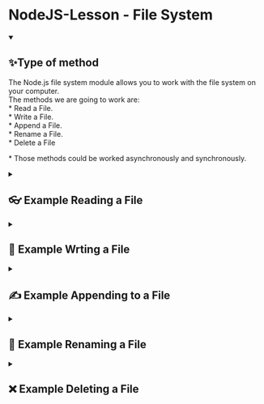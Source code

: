 # NodeJS-Lesson - File System

<details open="">
  <summary><h2>✨Type of method</h2></summary>
    <p dir="auto">
        The Node.js file system module allows you to work with the file system on your computer.
        <br>
        The methods we are going to work are:
        <br>
              * Read a File.
        <br>
              * Write a File.
        <br>
              * Append a File.
        <br>
              * Rename a File.
        <br>
              * Delete a File
    </p>
    <p>
        * Those methods could be worked asynchronously and synchronously.
    </p>
</details>

<details close="">
  <summary><h2>👓 Example Reading a File</h2></summary>
  <p dir="auto">
    
- [x] Create a new file, you can name it as "readme.js".
- [x] Now, we have to import the module 'fs', then add the next code:
```
var fs = require('fs');
```
- [x] There is two type of execution in NodeJS: Asynchronous and Synchronous
```
Asynchronous = means that NodeJS avoid blocking code, then the execution will be doing in background mode until it is accomplished.
Synchronous = means that NodeJS await the task will be accomplished, then the execution will resume.
```
- [x] Add the next section of code in order to read a file asynchronously:
```
//method tha works Asynchronously 
fs.readFile('resource/read.txt', (err, data) => {
	if (err) 
		throw err;
		
	console.log("Content 1 :  " + data);
});
```
- [x] Add the next section of code in order to read a file synchronously:
```
var filename = 'resource/read.txt'; //Name of the file to be read
var content = fs.readFileSync(filename);
console.log('Content : ' + content);
```
  
  ###### This example can be found in the repository <a href="https://github.com/EdwinCruz13/NodeJS-Lesson/blob/main/Day%203/readme.js">👓 Here</a>
  
  - [x] Execute the app using the terminal 'node readme.js', you will see the execution Asynchronously.
<img src="https://github.com/EdwinCruz13/NodeJS-Lesson/blob/main/Day%203/resource/readAsychronously.png?raw=true" width ="100%"/>

- [x] Execute the app using the terminal 'node readme.js', you will see the execution Synchronously.
<img src="https://github.com/EdwinCruz13/NodeJS-Lesson/blob/main/Day%203/resource/readSychronously.png?raw=true" width ="100%"/>
</details>



<details close="">
  <summary><h2>📝 Example Wrting a File</h2></summary>
  <p dir="auto">
    
- [x] Create a new file, you can name it as "writeme.js".
- [x] Now, we have to import the module 'fs', then add the next code:
```
var fs = require('fs');
```
- [x] There is two type of execution in NodeJS: Asynchronous and Synchronous
```
Asynchronous = means that NodeJS avoid blocking code, then the execution will be doing in background mode until it is accomplished.
Synchronous = means that NodeJS await the task will be accomplished, then the execution will resume.
```
- [x] Add the next section of code in order to write a file asynchronously (automatically, the file will be create in the path we define):
```
//the content that we have to write to
var content= "this is the content that I want to write";

//write the file using the content we made before
fs.writeFile('resource/writing_a_file.txt', content , (err) => {
	if (err) 
		throw err;
	console.log('It\'s saved!');
});
```
- [x] Add the next section of code in order to read a file synchronously:
```
var fs = require('fs');
var content = "We are writing this file synchronously using node.js";
fs.writeFileSync('resource/writing_a_file.txt', content);
console.log("File Written Successfully");
```
  
  ###### This example can be found in the repository <a href="https://github.com/EdwinCruz13/NodeJS-Lesson/blob/main/Day%203/writeme.js">👓 Here</a>
  
  - [x] Execute the app using the terminal 'node writeme.js', you will see the execution Asynchronously.
<img src="https://github.com/EdwinCruz13/NodeJS-Lesson/blob/main/Day%203/resource/writeAsychronously.png?raw=true" width ="100%"/>

- [x] Execute the app using the terminal 'node writeme.js', you will see the execution Synchronously.
<img src="https://github.com/EdwinCruz13/NodeJS-Lesson/blob/main/Day%203/resource/writeAsychronously.png?raw=true" width ="100%"/>
</details>





<details close="">
  <summary><h2>✍️ Example Appending to a File</h2></summary>
  <p dir="auto">
    
- [x] Create a new file, you can name it as "appendme.js".
- [x] Now, we have to import the module 'fs', then add the next code:
```
var fs = require('fs');
```
- [x] There is two type of execution in NodeJS: Asynchronous and Synchronous
```
Asynchronous = means that NodeJS avoid blocking code, then the execution will be doing in background mode until it is accomplished.
Synchronous = means that NodeJS await the task will be accomplished, then the execution will resume.
```
- [x] Add the next section of code in order to write a file asynchronously (automatically, the file will be create in the path we define and append a new text at the end of the file):
```
//use \n to jump to the next line
var appending = "\nThis data will be appended at the end of the file writeme.js";

fs.appendFile('resource/writing_a_file.txt', appending , (err) => {
	if(err) 
		throw err;
	console.log('Saved it');
});
```
- [x] Add the next section of code in order to read a file synchronously:
```
//file append operation in nodejs
var fs = require('fs');
var content = "\nThis data will be appended at the end of the file writing_a_file.txt";
fs.appendFileSync('resource/writing_a_file.txt', content);
console.log("File Appended Successfully");
```
  
  ###### This example can be found in the repository <a href="https://github.com/EdwinCruz13/NodeJS-Lesson/blob/main/Day%203/appendme.js">👓 Here</a>
  
  - [x] Execute the app using the terminal 'node appendme.js', you will see the execution Asynchronously or Synchronously.
<img src="https://github.com/EdwinCruz13/NodeJS-Lesson/blob/main/Day%203/resource/appendme.png?raw=true" width ="100%"/>

- [x] Now, check out the file located in the resource path, you will see the file has been modified at the end of the line.
<img src="https://github.com/EdwinCruz13/NodeJS-Lesson/blob/main/Day%203/resource/appendme2.png?raw=true" width ="100%"/>
</details>





<details close="">
  <summary><h2>📝 Example Renaming a File</h2></summary>
  <p dir="auto">
    
- [x] Create a new file, you can name it as "renameme.js".
- [x] Now, we have to import the module 'fs', then add the next code:
```
var fs = require('fs');
```
- [x] There is two type of execution in NodeJS: Asynchronous and Synchronous
```
Asynchronous = means that NodeJS avoid blocking code, then the execution will be doing in background mode until it is accomplished.
Synchronous = means that NodeJS await the task will be accomplished, then the execution will resume.
```
- [x] Add the next section of code in order to write a file asynchronously (pd: if the file does not exists there will be a fatal error):
```
//you have to pass the Relative path of the file from the Current working directory.
fs.rename('resource/writing_a_file.txt', 'resource/new_file.txt', (err) => {
	if (err)
		throw err;
	console.log('File renamed successfully');
});
```
- [x] Add the next section of code in order to rename a file synchronously:
```
//you have to pass the Relative path of the file from the Current working directory.
fs.renameSync('resource/new_file.txt', 'resource/writing_a_file.txt');
console.log('File renamed successfully');
```
  
  ###### This example can be found in the repository <a href="https://github.com/EdwinCruz13/NodeJS-Lesson/blob/main/Day%203/renameme.js">👓 Here</a>
  
  - [x] Execute the app using the terminal 'node renameme.js', you will see the execution Asynchronously or Synchronously.
<img src="https://github.com/EdwinCruz13/NodeJS-Lesson/blob/main/Day%203/resource/renameme.png?raw=true" width ="100%"/>

- [x] Now, check out the file located in the resource path, you will see the file has been renamed by new_file.txt.
<img src="https://github.com/EdwinCruz13/NodeJS-Lesson/blob/main/Day%203/resource/renameme2.png?raw=true" width ="100%"/>
</details>



<details close="">
  <summary><h2>❌ Example Deleting a File</h2></summary>
  <p dir="auto">
    
- [x] Create a new file, you can name it as "deleteme.js".
- [x] Now, we have to import the module 'fs', then add the next code:
```
var fs = require('fs');
```
- [x] There is two type of execution in NodeJS: Asynchronous and Synchronous
```
Asynchronous = means that NodeJS avoid blocking code, then the execution will be doing in background mode until it is accomplished.
Synchronous = means that NodeJS await the task will be accomplished, then the execution will resume.
```
- [x] Add the next section of code in order to write a file asynchronously (pd: if the file does not exists there will be a fatal error, so create the 'writing_a_file.txt' file in 'resource' folder):
```
//the file to delete
var filename = 'resource/writing_a_file.txt';

//asychronously
fs.unlink(filename, (err) => {
	if (err) 
		throw err;
	console.log('File deleted successfully');
});
```
- [x] Add the next section of code in order to delete a file synchronously:
```
//the file to delete
var filename = 'resource/writing_a_file.txt';
//sychronously
fs.unlinkSync(filename);
console.log('File Deleted Successfully');
```
  
  ###### This example can be found in the repository <a href="https://github.com/EdwinCruz13/NodeJS-Lesson/blob/main/Day%203/deleteme.js">👓 Here</a>
  
  - [x] Execute the app using the terminal 'node deleteme.js', you will see the execution Asynchronously or Synchronously.
<img src="https://github.com/EdwinCruz13/NodeJS-Lesson/blob/main/Day%203/resource/deleteme.png?raw=true" width ="100%"/>

- [x] Now, check out the file located in the resource path, you will see the file has been eliminated from the path.
<br>
🤣 🤣 There is not a file, dah!!!!!
</details>



